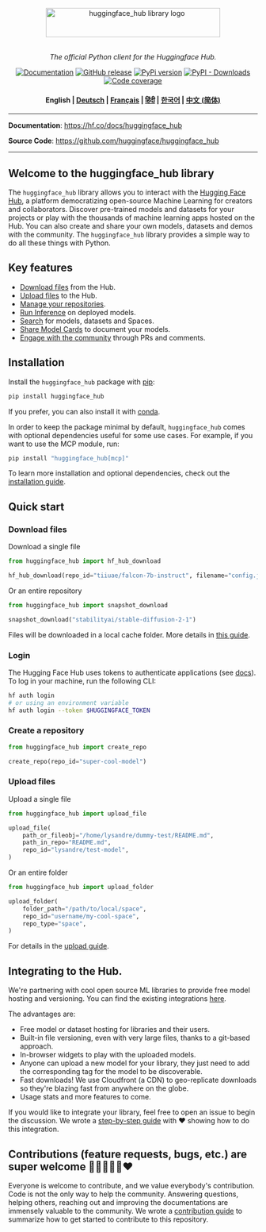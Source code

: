 <p align="center">
  <picture>
    <source media="(prefers-color-scheme: dark)" srcset="https://huggingface.co/datasets/huggingface/documentation-images/raw/main/huggingface_hub-dark.svg">
    <source media="(prefers-color-scheme: light)" srcset="https://huggingface.co/datasets/huggingface/documentation-images/raw/main/huggingface_hub.svg">
    <img alt="huggingface_hub library logo" src="https://huggingface.co/datasets/huggingface/documentation-images/raw/main/huggingface_hub.svg" width="352" height="59" style="max-width: 100%;">
  </picture>
  <br/>
  <br/>
</p> 

<p align="center">
    <i>The official Python client for the Huggingface Hub.</i>
</p>

<p align="center">
    <a href="https://huggingface.co/docs/huggingface_hub/en/index"><img alt="Documentation" src="https://img.shields.io/website/http/huggingface.co/docs/huggingface_hub/index.svg?down_color=red&down_message=offline&up_message=online&label=doc"></a>
    <a href="https://github.com/huggingface/huggingface_hub/releases"><img alt="GitHub release" src="https://img.shields.io/github/release/huggingface/huggingface_hub.svg"></a>
    <a href="https://github.com/huggingface/huggingface_hub"><img alt="PyPi version" src="https://img.shields.io/pypi/pyversions/huggingface_hub.svg"></a>
    <a href="https://pypi.org/project/huggingface-hub"><img alt="PyPI - Downloads" src="https://img.shields.io/pypi/dm/huggingface_hub"></a>
    <a href="https://codecov.io/gh/huggingface/huggingface_hub"><img alt="Code coverage" src="https://codecov.io/gh/huggingface/huggingface_hub/branch/main/graph/badge.svg?token=RXP95LE2XL"></a>
</p>

<h4 align="center">
    <p>
        <b>English</b> |
        <a href="https://github.com/huggingface/huggingface_hub/blob/main/i18n/README_de.md">Deutsch</a> |
        <a href="https://github.com/huggingface/huggingface_hub/blob/main/i18n/README_fr.md">Français</a> |
        <a href="https://github.com/huggingface/huggingface_hub/blob/main/i18n/README_hi.md">हिंदी</a> |
        <a href="https://github.com/huggingface/huggingface_hub/blob/main/i18n/README_ko.md">한국어</a> |
        <a href="https://github.com/huggingface/huggingface_hub/blob/main/i18n/README_cn.md">中文 (简体)</a>
    <p>
</h4>

---

**Documentation**: <a href="https://hf.co/docs/huggingface_hub" target="_blank">https://hf.co/docs/huggingface_hub</a>

**Source Code**: <a href="https://github.com/huggingface/huggingface_hub" target="_blank">https://github.com/huggingface/huggingface_hub</a>

---

## Welcome to the huggingface_hub library

The `huggingface_hub` library allows you to interact with the [Hugging Face Hub](https://huggingface.co/), a platform democratizing open-source Machine Learning for creators and collaborators. Discover pre-trained models and datasets for your projects or play with the thousands of machine learning apps hosted on the Hub. You can also create and share your own models, datasets and demos with the community. The `huggingface_hub` library provides a simple way to do all these things with Python.

## Key features

- [Download files](https://huggingface.co/docs/huggingface_hub/en/guides/download) from the Hub.
- [Upload files](https://huggingface.co/docs/huggingface_hub/en/guides/upload) to the Hub.
- [Manage your repositories](https://huggingface.co/docs/huggingface_hub/en/guides/repository).
- [Run Inference](https://huggingface.co/docs/huggingface_hub/en/guides/inference) on deployed models.
- [Search](https://huggingface.co/docs/huggingface_hub/en/guides/search) for models, datasets and Spaces.
- [Share Model Cards](https://huggingface.co/docs/huggingface_hub/en/guides/model-cards) to document your models.
- [Engage with the community](https://huggingface.co/docs/huggingface_hub/en/guides/community) through PRs and comments.

## Installation

Install the `huggingface_hub` package with [pip](https://pypi.org/project/huggingface-hub/):

```bash
pip install huggingface_hub
```

If you prefer, you can also install it with [conda](https://huggingface.co/docs/huggingface_hub/en/installation#install-with-conda).

In order to keep the package minimal by default, `huggingface_hub` comes with optional dependencies useful for some use cases. For example, if you want to use the MCP module, run:

```bash
pip install "huggingface_hub[mcp]"
```

To learn more installation and optional dependencies, check out the [installation guide](https://huggingface.co/docs/huggingface_hub/en/installation).

## Quick start

### Download files

Download a single file

```py
from huggingface_hub import hf_hub_download

hf_hub_download(repo_id="tiiuae/falcon-7b-instruct", filename="config.json")
```

Or an entire repository

```py
from huggingface_hub import snapshot_download

snapshot_download("stabilityai/stable-diffusion-2-1")
```

Files will be downloaded in a local cache folder. More details in [this guide](https://huggingface.co/docs/huggingface_hub/en/guides/manage-cache).

### Login

The Hugging Face Hub uses tokens to authenticate applications (see [docs](https://huggingface.co/docs/hub/security-tokens)). To log in your machine, run the following CLI:

```bash
hf auth login
# or using an environment variable
hf auth login --token $HUGGINGFACE_TOKEN
```

### Create a repository

```py
from huggingface_hub import create_repo

create_repo(repo_id="super-cool-model")
```

### Upload files

Upload a single file

```py
from huggingface_hub import upload_file

upload_file(
    path_or_fileobj="/home/lysandre/dummy-test/README.md",
    path_in_repo="README.md",
    repo_id="lysandre/test-model",
)
```

Or an entire folder

```py
from huggingface_hub import upload_folder

upload_folder(
    folder_path="/path/to/local/space",
    repo_id="username/my-cool-space",
    repo_type="space",
)
```

For details in the [upload guide](https://huggingface.co/docs/huggingface_hub/en/guides/upload).

## Integrating to the Hub.

We're partnering with cool open source ML libraries to provide free model hosting and versioning. You can find the existing integrations [here](https://huggingface.co/docs/hub/libraries).

The advantages are:

- Free model or dataset hosting for libraries and their users.
- Built-in file versioning, even with very large files, thanks to a git-based approach.
- In-browser widgets to play with the uploaded models.
- Anyone can upload a new model for your library, they just need to add the corresponding tag for the model to be discoverable.
- Fast downloads! We use Cloudfront (a CDN) to geo-replicate downloads so they're blazing fast from anywhere on the globe.
- Usage stats and more features to come.

If you would like to integrate your library, feel free to open an issue to begin the discussion. We wrote a [step-by-step guide](https://huggingface.co/docs/hub/adding-a-library) with ❤️ showing how to do this integration.

## Contributions (feature requests, bugs, etc.) are super welcome 💙💚💛💜🧡❤️

Everyone is welcome to contribute, and we value everybody's contribution. Code is not the only way to help the community.
Answering questions, helping others, reaching out and improving the documentations are immensely valuable to the community.
We wrote a [contribution guide](https://github.com/huggingface/huggingface_hub/blob/main/CONTRIBUTING.md) to summarize
how to get started to contribute to this repository.
